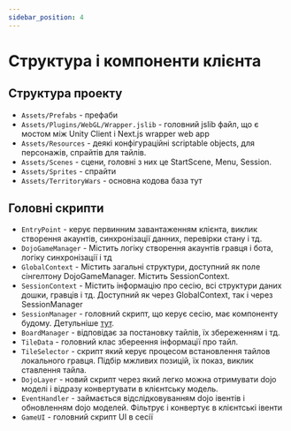```yaml
---
sidebar_position: 4
---
```


# Структура і компоненти клієнта

## Структура проекту

- `Assets/Prefabs` - префаби
- `Assets/Plugins/WebGL/Wrapper.jslib` - головний jslib файл, що є мостом між Unity Client і Next.js wrapper web app
- `Assets/Resources` - деякі конфігураційні scriptable objects, для персонажів, спрайтів для тайлів.
- `Assets/Scenes` - сцени, головні з них це StartScene, Menu, Session.
- `Assets/Sprites` - спрайти
- `Assets/TerritoryWars` - основна кодова база тут

## Головні скрипти

- `EntryPoint` - керує первинним завантаженням клієнта, виклик створення акаунтів, синхронізації данних, перевірки стану і тд.
- `DojoGameManager` - Містить логіку створення акаунтів гравця і бота, логіку синхронізації і тд
- `GlobalContext` - Містить загальні структури, доступний як поле сінгелтону DojoGameManager. Містить SessionContext.
- `SessionContext` - Містить інформацію про сесію, всі структури даних дошки, гравців і тд. Доступний як через GlobalContext, так і через SessionManager
- `SessionManager` - головний скрипт, що керує сесію, має компоненту будому. Детульніше [тут](../session/session-manager.md).
- `BoardManager` - відповідає за постановку тайлів, їх збереженням і тд.
- `TileData` - головний клас збереення інформації про тайл.
- `TileSelector` - скрипт який керує процесом встановлення тайлов локального гравця. Підбір мжливих позицій, їх показ, виклик ставлення тайла.
- `DojoLayer` - новий скрипт через який легко можна отримувати dojo моделі і відразу конвертувати в клієнтську модель.
- `EventHandler` - займається відслідковуванням dojo івентів і обновленням dojo моделей. Фільтрує і конвертує в клієнтські івенти
- `GameUI` - головний скрипт UI в сесії
